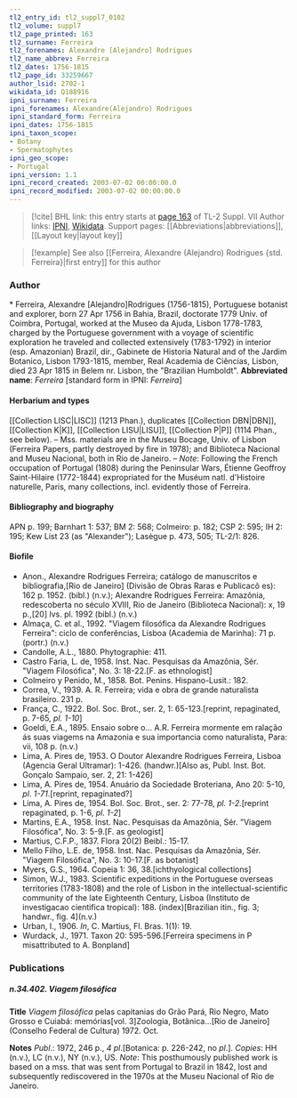 ```yaml
---
tl2_entry_id: tl2_suppl7_0102
tl2_volume: suppl7
tl2_page_printed: 163
tl2_surname: Ferreira
tl2_forenames: Alexandre [Alejandro] Rodrigues
tl2_name_abbrev: Ferreira
tl2_dates: 1756-1815
tl2_page_id: 33259667
author_lsid: 2702-1
wikidata_id: Q188916
ipni_surname: Ferreira
ipni_forenames: Alexandre(Alejandro) Rodrigues
ipni_standard_form: Ferreira
ipni_dates: 1756-1815
ipni_taxon_scope: 
- Botany
- Spermatophytes
ipni_geo_scope: 
- Portugal
ipni_version: 1.1
ipni_record_created: 2003-07-02 00:00:00.0
ipni_record_modified: 2003-07-02 00:00:00.0
---
```


> [!cite] BHL link: this entry starts at [page 163](https://www.biodiversitylibrary.org/page/33259667) of TL-2 Suppl. VII
> Author links: [IPNI](https://www.ipni.org/a/2702-1), [Wikidata](https://www.wikidata.org/wiki/Q188916). Support pages: [[Abbreviations|abbreviations]], [[Layout key|layout key]]

> [!example] See also [[Ferreira, Alexandre (Alejandro) Rodrigues {std. Ferreira}|first entry]] for this author

### Author

\* Ferreira, Alexandre \[Alejandro\]Rodrigues (1756-1815), Portuguese botanist and explorer, born 27 Apr 1756 in Bahia, Brazil, doctorate 1779 Univ. of Coimbra, Portugal, worked at the Museo da Ajuda, Lisbon 1778-1783, charged by the Portuguese government with a voyage of scientific exploration he traveled and collected extensively (1783-1792) in interior (esp. Amazonian) Brazil, dir., Gabinete de Historia Natural and of the Jardim Botanico, Lisbon 1793-1815, member, Real Academia de Ciências, Lisbon, died 23 Apr 1815 in Belem nr. Lisbon, the "Brazilian Humboldt". 
**Abbreviated name**: *Ferreira* \[standard form in IPNI: *Ferreira*\]

#### Herbarium and types

[[Collection LISC|LISC]] (1213 Phan.), duplicates [[Collection DBN|DBN]], [[Collection K|K]], [[Collection LISU|LISU]], [[Collection P|P]] (1114 Phan., see below). – Mss. materials are in the Museu Bocage, Univ. of Lisbon (Ferreira Papers, partly destroyed by fire in 1978); and Biblioteca Nacional and Museu Nacional, both in Rio de Janeiro. – *Note*: Following the French occupation of Portugal (1808) during the Peninsular Wars, Étienne Geoffroy Saint-Hilaire (1772-1844) expropriated for the Muséum natl. d'Histoire naturelle, Paris, many collections, incl. evidently those of Ferreira.

#### Bibliography and biography

APN p. 199; Barnhart 1: 537; BM 2: 568; Colmeiro: p. 182; CSP 2: 595; IH 2: 195; Kew List 23 (as "Alexander"); Lasègue p. 473, 505; TL-2/1: 826.

#### Biofile

- Anon., Alexandre Rodrigues Ferreira; catálogo de manuscritos e bibliografia,\[Rio de Janeiro\] (Divisão de Obras Raras e Publicacõ es): 162 p. 1952. (bibl.) (n.v.); Alexandre Rodrigues Ferreira: Amazônia, redescoberta no século XVIII, Rio de Janeiro (Biblioteca Nacional): x, 19 p.,\[20\] lvs. pl. 1992 (bibl.) (n.v.)
- Almaça, C. et al., 1992. "Viagem filosófica da Alexandre Rodrigues Ferreira": ciclo de conferências, Lisboa (Academia de Marinha): 71 p. (portr.) (n.v.)
- Candolle, A.L., 1880. Phytographie: 411.
- Castro Faria, L. de, 1958. Inst. Nac. Pesquisas da Amazônia, Sér. "Viagem Filosófica", No. 3: 18-22.\[F. as ethnologist\]
- Colmeiro y Penido, M., 1858. Bot. Penins. Hispano-Lusit.: 182.
- Correa, V., 1939. A. R. Ferreira; vida e obra de grande naturalista brasileiro. 231 p.
- França, C., 1922. Bol. Soc. Brot., ser. 2, 1: 65-123.\[reprint, repaginated, p. 7-65, *pl. 1-10*\]
- Goeldi, E.A., 1895. Ensaio sobre o... A.R. Ferreira mormente em ralação ás suas viagems na Amazonia e sua importancia como naturalista, Para: vii, 108 p. (n.v.)
- Lima, A. Pires de, 1953. O Doutor Alexandre Rodrigues Ferreira, Lisboa (Agencia Geral Ultramar): 1-426. (handwr.)\[Also as, Publ. Inst. Bot. Gonçalo Sampaio, ser. 2, 21: 1-426\]
- Lima, A. Pires de, 1954. Anuário da Sociedade Broteriana, Ano 20: 5-10, *pl*. *1-71*.\[reprint, repaginated?\]
- Lima, A. Pires de, 1954. Bol. Soc. Brot., ser. 2: 77-78, *pl. 1-2.*\[reprint repaginated, p. 1-6, *pl. 1-2*\]
- Martins, E.A., 1958. Inst. Nac. Pesquisas da Amazônia, Sér. "Viagem Filosófica", No. 3: 5-9.\[F. as geologist\]
- Martius, C.F.P., 1837. Flora 20(2) Beibl.: 15-17.
- Mello Filho, L.E. de, 1958. Inst. Nac. Pesquisas da Amazônia, Sér. "Viagem Filosófica", No. 3: 10-17.\[F. as botanist\]
- Myers, G.S., 1964. Copeia 1: 36, 38.\[ichthyological collections\]
- Simon, W.J., 1983. Scientific expeditions in the Portuguese overseas territories (1783-1808) and the role of Lisbon in the intellectual-scientific community of the late Eighteenth Century, Lisboa (Instituto de investigacao cientifica tropical): 188. (index)\[Brazilian itin., fig. 3; handwr., fig. 4\](n.v.)
- Urban, I., 1906. *In*, C. Martius, Fl. Bras. 1(1): 19.
- Wurdack, J., 1971. Taxon 20: 595-596.\[Ferreira specimens in P misattributed to A. Bonpland\]

### Publications

##### n.34.402. Viagem filosófica

**Title**
*Viagem filosófica* pelas capitanias do Grão Pará, Rio Negro, Mato Grosso e Cuiabá: memórias\[vol. 3\]Zoologia, Botânica...\[Rio de Janeiro\](Conselho Federal de Cultura) 1972. Oct.

**Notes**
*Publ*.: 1972, 246 p., *4 pl*.\[Botanica: p. 226-242, no *pl*.\]. *Copies*: HH (n.v.), LC (n.v.), NY (n.v.), US.
*Note*: This posthumously published work is based on a mss. that was sent from Portugal to Brazil in 1842, lost and subsequently rediscovered in the 1970s at the Museu Nacional of Rio de Janeiro.

